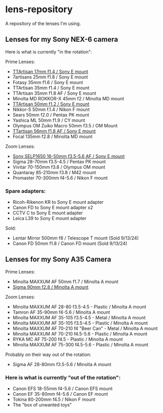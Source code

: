 # lens-repository
A repository of the lenses I'm using.

## Lenses for my Sony NEX-6 camera

Here is what is currently "in the rotation":

Prime Lenses:
* [TTArtisan 17mm f1.4 / Sony E mount](./primes/e-mount/ttartisan17mmf14.md)
* 7artisans 25mm f1.8 / Sony E mount
* Fotasy 35mm f1.6 / Sony E mount
* TTArtisan 35mm f1.4 / Sony E mount
* TTArtisan 35mm f1.8 AF / Sony E mount
* Minolta MD ROKKOR-X 45mm f2 / Minolta MD mount
* [TTArtisan 50mm f1.2 / Sony E mount](./primes/e-mount/ttartisan50mmf12.md)
* Nikkor-S 50mm f.1.4 / Nikon F mount
* Sears 50mm f2.0 / Pentax PK mount
* Yashica ML 50mm f1.9 / CY mount
* Olympus OM Zuiko Macro 50mm f3.5 / OM Mount
* [TTartisan 56mm f1.8 AF / Sony E mount](./primes/e-mount/ttartisan56mmf18.md)
* Focal 135mm f2.8 / Minolta MD mount

Zoom Lenses:
* [Sony SELP1650 16-50mm f3.5-5.6 AF / Sony E mount](./zooms/e-mount/selp1650.md)
* Sigma 28-70mm f3.5-4.5 / Pentax PK mount
* Vivitar 70-150mm f3.8 / Olympus OM mount
* Quantaray 85-210mm f3.8 / M42 mount
* Promaster 70-300mm f4-5.6 / Nikon F mount

### Spare adapters:
* Ricoh-Rikenon KR to Sony E mount adapter
* Canon FD to Sony E mount adapter x2
* CCTV C to Sony E mount adapter
* Leica L39 to Sony E mount adapter

Sold:
* Lentar Mirror 500mm f8 / Telescope T mount (Sold 9/13/24)
* Canon FD 50mm f1.8 / Canon FD mount (Sold 9/13/24)

## Lenses for my Sony A35 Camera
Prime Lenses:
* Minolta MAXXUM AF 50mm f1.7 / Minolta A mount 
* [Sigma 90mm f2.8 / Minolta A mount](./primes/a-mount/sigma90mmf28.md)

Zoom Lenses:
* Minolta MAXXUM AF 28-80 f3.5-4.5 - Plastic / Minolta A mount
* Tamron AF 35-90mm f4-5.6 / Minolta A mount
* Minolta MAXXUM AF 35-105 f3.5-4.5 - Metal / Minolta A mount
* Minolta MAXXUM AF 35-105 f3.5-4.5 - Plastic / Minolta A mount
* Minolta MAXXUM AF 70-210 f4 "Beer Can" - Metal / Minolta A mount
* Minolta MAXXUM AF 70-210 f4.5-5.6 - Plastic / Minolta A mount
* RYKA MC AF 75-200 f4.5 - Plastic / Minolta A mount
* Minolta MAXXUM AF 75-300 f4.5-5.6 - Plastic / Minolta A mount
    
Probably on their way out of the rotation:
* Sigma AF 28-80mm f3.5-5.6 / Minolta A mount

### Here is what is currently "out of the rotation":
* Canon EFS 18-55mm f4-5.6 / Canon EFS mount
* Canon EF 35-80mm f4-5.6 / Canon EF mount
* Tokina 80-200mm f4.5 / Nikon F mount
* The "box of unwanted toys"

